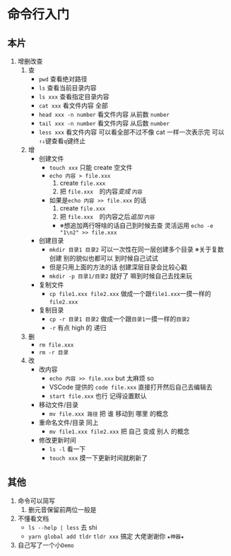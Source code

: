 # 命令行入门

## 本片

1. 增删改查
   1. 查
      - `pwd` 查看绝对路径
      - `ls` 查看当前目录内容
      - `ls xxx` 查看指定目录内容
      - `cat xxx` 看文件内容 全部
      - `head xxx -n number` 看文件内容 从前数 `number`
      - `tail xxx -n number` 看文件内容 从后数 `number`
      - `less xxx` 看文件内容 可以看全部不过不像 cat 一样一次表示完 可以`↑↓`键查看`q`键终止
   2. 增
      - 创建文件
        - `touch xxx` 只能 create 空文件
        - `echo 内容 > file.xxx`
          1. create `file.xxx`
          2. 把 `file.xxx`　的内容*变成* `内容`
        - 如果是`echo 内容 >> file.xxx` 的话
          1. create `file.xxx`
          2. 把 `file.xxx`　的内容之后*追加* `内容`
          - ※想追加两行呀啥的话自己到时候去查 灵活运用 `echo -e "1\n2" >> file.xxx`
      - 创建目录
        - `mkdir 目录1 目录2` 可以一次性在同一层创建多个目录 ※关于复数创建 别的貌似也都可以 到时候自己试试
        - 但是只用上面的方法的话 创建深层目录会比较心戳
        - `mkdir -p 目录1/目录2` 就好了 嘛到时候自己去找来玩
      - 复制文件
        - `cp file1.xxx file2.xxx` 做成一个跟`file1.xxx`一摸一样的`file2.xxx`
      - 复制目录
        - `cp -r 目录1 目录2` 做成一个跟`目录1`一摸一样的`目录2`
        - `-r` 有点 high 的 递归
   3. 删
      - `rm file.xxx`
      - `rm -r 目录`
   4. 改
      - 改内容
        - `echo 内容 >> file.xxx` but 太麻烦 so
        - VSCode 提供的 `code file.xxx` 直接打开然后自己去编辑去
        - `start file.xxx` 也行 记得设置默认
      - 移动文件/目录
        - `mv file.xxx 路径` 把 谁 移动到 哪里 的概念
      - 重命名文件/目录 同上
        - `mv file1.xxx file2.xxx` 把 自己 变成 别人 的概念
      - 修改更新时间
        - `ls -l` 看一下
        - `touch xxx` 摸一下更新时间就刷新了

## 其他

1. 命令可以简写
   1. 删元音保留前两位一般是
2. 不懂看文档
   - `ls --help | less` 去 shi
   - `yarn global add tldr` `tldr xxx` 搞定 大佬谢谢你 `★神器★`
3. 自己写了一个小`Demo`
